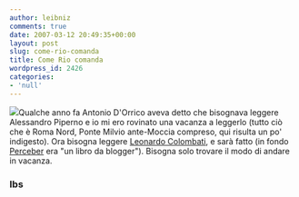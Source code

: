 ```yaml
---
author: leibniz
comments: true
date: 2007-03-12 20:49:35+00:00
layout: post
slug: come-rio-comanda
title: Come Rio comanda
wordpress_id: 2426
categories:
- 'null'
---
```


![](http://giotto.ibs.it/cop/copt13.asp?f=9788817015127)Qualche anno fa Antonio D'Orrico aveva detto che bisognava leggere Alessandro Piperno e io mi ero rovinato una vacanza a leggerlo (tutto ciò che è Roma Nord, Ponte Milvio ante-Moccia compreso, qui risulta un po' indigesto). Ora bisogna leggere [Leonardo Colombati](http://www.internetbookshop.it/libro/UUU44QNPQUQWNUU/COLOMBATI_LEONARDO/RIO.html?shop=2057), e sarà fatto (in fondo [Perceber](http://www.internetbookshop.it/libro/III4O0AOJJ7IIII/COLOMBATI_LEONARDO/PERCEBER_ROMANZO_EROICOMICO.html?shop=2057) era "un libro da blogger"). Bisogna solo trovare il modo di andare in vacanza.


### Ibs
